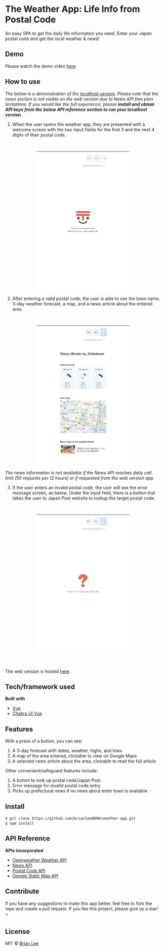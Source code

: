# The Weather App: Life Info from Postal Code
An easy SPA to get the daily life information you need. 
Enter your Japan postal code and get the local weather & news!

## Demo
Please watch the demo video [here](https://drive.google.com/file/d/1RW_WP2yGHn7uDur2T74duTVIX7oYGcVF/view?usp=sharing).

## How to use
*The below is a demonstration of the <ins>localhost version</ins>. Please note that the news section is not visible on the web version due to News API free plan limitations. If you would like the full experience, please <strong>install and obtain API keys from the below API reference section to run your localhost version </strong>.*

1. When the user opens the weather app, they are presented with a welcome screen with the two input fields for the first 3 and the next 4 digits of their postal code.
<br>
<p align="center">
<img src="./img/welcome.png" alt="welcome-page" height="450px" margin="auto"></img>
</p>

2. After entering a valid postal code, the user is able to see the town name, 3-day weather forecast, a map, and a news article about the entered area.


<br>
<p align="center">
<img src="./img/full info.png" alt="full-info" height="450px" margin="auto"></img>  </div> </p>

*The news information is not available if the News API reaches daily call limit \(50 requests per 12 hours\) or if requested from the web version app.*

3. If the user enters an invalid postal code, the user will see the error message screen, as below. Under the input field, there is a button that takes the user to Japan Post website to lookup the target postal code.
<br>
<p align="center">
<img src="./img/no info.png" alt="no-info" height="450px" margin="auto"></img> </p>
<br>

The web version is hosted [here](https://weather-app-brianlee9090.vercel.app/).

## Tech/framework used
<b>Built with</b>
- [Vue](https://vuejs.org/)
- [Chakra UI Vue](https://vue.chakra-ui.com/)

## Features
With a press of a button, you can see:
1. A 3-day forecast with dates, weather, highs, and lows
2. A map of the area entered, clickable to view on Google Maps
3. A selected news article about the area, clickable to read the full article

Other convenient/safeguard features include:
1. A button to look up postal code/Japan Post
2. Error message for invalid postal code entry
3. Picks up prefectural news if no news about enter town is available

## Install

    $ git clone https://github.com/brianlee9090/weather-app.git
    $ npm install

## API Reference
<b>APIs incorporated</b>
- [Openweather Weather API](https://openweathermap.org/)
- [News API](https://newsapi.org/)
- [Postal Code API](https://github.com/madefor/postal-code-api/)
- [Google Static Map API](https://developers.google.com/maps/documentation/maps-static)

## Contribute
If you have any suggestions to make this app better, feel free to fork the repo and create a pull request.
If you like this project, please give us a star! ⭐️

## License
MIT © [Brian Lee](https://github.com/brianlee9090)

